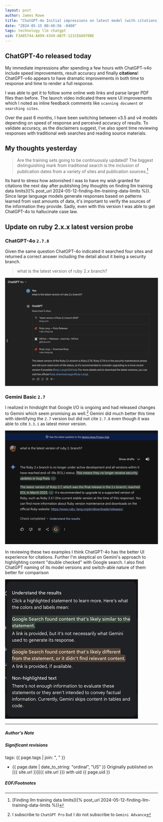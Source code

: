 ```yaml
---
layout: post
author: James Rowe
title: "ChatGPT-4o Initial impressions on latest model (with citations)"
date: "2024-05-15 00:48:56 -0400"
tags: technology llm chatgpt
uid: F3A05744-A899-4349-AB7F-121CE6A970BE
---
```


## ChatGPT-4o released today

My immediate impressions after spending a few hours with ChatGPT-v4o include speed improvements, result accuracy and finally **citations**! ChatGPT-v4o appears to have dramatic improvements in both time to response and time to render a full response.

I was able to get it to follow some online web links and parse larger PDF files than before. The launch video indicated there were UI improvements which I noted as inline feedback comments like `scanning document` or `searching sites`.

Over the past 6 months, I have been switching between v3.5 and v4 models depending on speed of response and perceived accuracy of results. To validate accuracy, as the disclaimers suggest, I've also spent time reviewing responses with traditional web searches and reading source materials.

## My thoughts yesterday

> Are the training sets going to be continuously updated? The biggest distinguishing mark from traditional search is the inclusion of publication dates from a variety of sites and publication sources.[^1]

Its hard to stress how astonished I was to have my wish granted for citations the next day after publishing [my thoughts on finding llm training data limits]({% post_url 2024-05-12-finding-llm-training-data-limits %}). Since large language models generate responses based on patterns learned from vast amounts of data, it's important to verify the sources of the information they provide. Sadly, even with this version I was able to get ChatGPT-4o to hallucinate case law.

## Update on ruby 2.x.x latest version probe

### ChatGPT-4o `2.7.8`

Given the same question ChatGPT-4o indicated it searched four sites and returned a correct answer including the detail about it being a security branch.

> what is the latest version of ruby 2.x branch?

<img src="/assets/posts-images/chat-gpt4o-ruby-2.png" alt="chatgpt-4o ruby 2 version" class="center-img img-stylish"/>

### Gemini Basic `2.7`

I realized in hindsight that Google I/O is ongoing and had released changes to Gemini which seem promising as well.[^subscription] Gemini did much better this time with identifying the `2.7` version but did not cite `2.7.8` even though it was able to cite `3.3.1` as latest minor version.

<img src="/assets/posts-images/google-gemini-ruby-2-version.png" alt="google gemini ruby 2 version" class="center-img img-stylish"/>

In reviewing these two examples I think ChatGPT-4o has the better UI experience for citations. Further I'm skeptical on Gemini's approach to highlighting content "double checked" with Google search. I also find ChatGPT naming of its model versions and switch-able nature of them better for comparison

<img src="/assets/posts-images/alphabet-gemini-google-search-disclaimer.png" alt="alphabet gemini disclaimer" class="center-img img-stylish"/>

---

##### Author's Note

[^subscription]: I subscribe to `ChatGPT Pro` but I do not subscribe to `Gemini Advance`

##### Significant revisions

tags: {{ page.tags | join: ", " }} <!-- todo move this somewhere -->

- {{ page.date | date_to_string: "ordinal", "US" }} Originally published on [{{ site.url }}]({{ site.url }}) with uid {{ page.uid }}

##### EOF/Footnotes

[^1]: [Finding llm training data limits]({% post_url 2024-05-12-finding-llm-training-data-limits %})